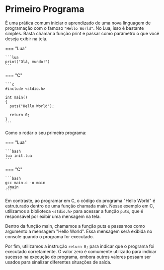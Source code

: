 # Primeiro Programa

É uma prática comum iniciar o aprendizado de uma nova linguagem de programação
com o famoso `"Hello World"`. No Lua, isso é bastante simples. Basta chamar a
função print e passar como parâmetro o que você deseja exibir na tela.

=== "Lua"

    ```lua
    print("Olá, mundo!")
    ```

=== "C"

    ```c
    #include <stdio.h>

    int main()
    {
      puts("Hello World");

      return 0;
    }
    ```

Como o rodar o seu primeiro programa:

=== "Lua"

    ```bash
    lua init.lua
    ```

=== "C"

    ```bash
    gcc main.c -o main
    ./main
    ```

Em contraste, ao programar em C, o código do programa "Hello World" é
estruturado dentro de uma função chamada main. Nesse exemplo em C, utilizamos
a biblioteca `<stdio.h>` para acessar a função `puts`, que é responsável por
exibir uma mensagem na tela.

Dentro da função main, chamamos a função puts e passamos como argumento a
mensagem "Hello World". Essa mensagem será exibida no console quando o programa
for executado.

Por fim, utilizamos a instrução `return 0;` para indicar que o programa foi
executado corretamente. O valor zero é comumente utilizado para indicar sucesso
na execução do programa, embora outros valores possam ser usados para sinalizar
diferentes situações de saída.
